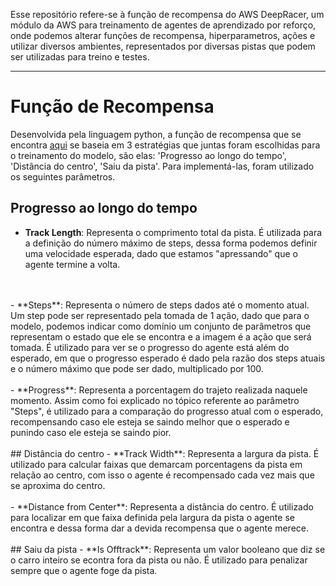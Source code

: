Esse repositório refere-se à função de recompensa do AWS DeepRacer, um módulo da AWS para treinamento de agentes de aprendizado por reforço, onde podemos alterar funções de recompensa, hiperparametros, ações e utilizar diversos ambientes, representados por diversas pistas que podem ser utilizadas para treino e testes.

---

# Função de Recompensa

Desenvolvida pela linguagem python, a função de recompensa que se encontra [aqui](./src/reward_function.py) se baseia em 3 estratégias que juntas foram escolhidas para o treinamento do modelo, são elas: 'Progresso ao longo do tempo', 'Distância do centro', 'Saiu da pista'. Para implementá-las, foram utilizado os seguintes parâmetros.

## Progresso ao longo do tempo
- **Track Length**: Representa o comprimento total da pista. É utilizada para a definição do número máximo de steps, dessa forma podemos definir uma velocidade esperada, dado que estamos "apressando" que o agente termine a volta.
<br>
<br>
- **Steps**: Representa o número de steps dados até o momento atual. Um step pode ser representado pela tomada de 1 ação, dado que para o modelo, podemos indicar como domínio um conjunto de parâmetros que representam o estado que ele se encontra e a imagem é a ação que será tomada. É utilizado para ver se o progresso do agente está além do esperado, em que o progresso esperado é dado pela razão dos steps atuais e o número máximo que pode ser dado, multiplicado por 100.
<br>
<br>
- **Progress**: Representa a porcentagem do trajeto realizada naquele momento. Assim como foi explicado no tópico referente ao parâmetro "Steps", é utilizado para a comparação do progresso atual com o esperado, recompensando caso ele esteja se saindo melhor que o esperado e punindo caso ele esteja se saindo pior.
<br>
<br>
## Distância do centro
- **Track Width**: Representa a largura da pista. É utilizado para calcular faixas que demarcam porcentagens da pista em relação ao centro, com isso o agente é recompensado cada vez mais que se aproxima do centro.
<br>
<br>
- **Distance from Center**: Representa a distância do centro. É utilizado para localizar em que faixa definida pela largura da pista o agente se encontra e dessa forma dar a devida recompensa que o agente merece.
<br>
<br>
## Saiu da pista
- **Is Offtrack**: Representa um valor booleano que diz se o carro inteiro se econtra fora da pista ou não. É utilizado para penalizar sempre que o agente foge da pista.